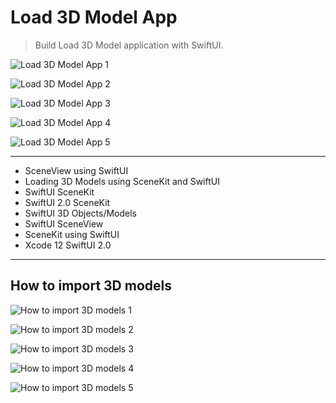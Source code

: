 # Load 3D Model App

> Build Load 3D Model application with SwiftUI.

![Load 3D Model App 1](./Load3DModel_1.png "Load 3D Model App 1")

![Load 3D Model App 2](./Load3DModel_2.png "Load 3D Model App 2")

![Load 3D Model App 3](./Load3DModel_3.png "Load 3D Model App 3")

![Load 3D Model App 4](./Load3DModel_4.png "Load 3D Model App 4")

![Load 3D Model App 5](./Load3DModel_5.png "Load 3D Model App 5")

---

- SceneView using SwiftUI
- Loading 3D Models using SceneKit and SwiftUI
- SwiftUI SceneKit
- SwiftUI 2.0 SceneKit
- SwiftUI 3D Objects/Models
- SwiftUI SceneView
- SceneKit using SwiftUI
- Xcode 12 SwiftUI 2.0

---

## How to import 3D models

![How to import 3D models 1](./HowToImport3DModels_1.png "How to import 3D models 1")

![How to import 3D models 2](./HowToImport3DModels_2.png "How to import 3D models 2")

![How to import 3D models 3](./HowToImport3DModels_3.png "How to import 3D models 3")

![How to import 3D models 4](./HowToImport3DModels_4.png "How to import 3D models 4")

![How to import 3D models 5](./HowToImport3DModels_5.png "How to import 3D models 5")
